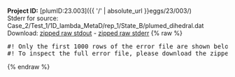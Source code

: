**Project ID:** [plumID:23.003]({{ '/' | absolute_url }}eggs/23/003/)  
Stderr for source:  Case_2/Test_1/1D_lambda_MetaD/rep_1/State_B/plumed_dihedral.dat   
Download: [zipped raw stdout](plumed_dihedral.dat.plumed_master.stdout.txt.zip) - [zipped raw stderr](plumed_dihedral.dat.plumed_master.stderr.txt.zip) 
{% raw %}
<pre>
#! Only the first 1000 rows of the error file are shown below
#! To inspect the full error file, please download the zipped raw stderr file above
</pre>
{% endraw %}
